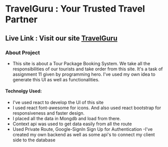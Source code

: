# TravelGuru : Your Trusted Travel Partner

## Live Link : Visit our site  [TravelGuru](https://travel-guru-28648.web.app/)


### About Project 
   - This site is about a Tour Package Booking System. We take all the responsibilities of our tourists and take order from this site. It's a task of assignment 11 given by programming hero. I've used my own idea to generate this UI as well as functionalities.


#### Technolgy Used: 
- I've used react to develop the UI of this site
- I used react font-awesome for icons. And also used react bootstrap for responsiveness and faster design.
- I placed all the data in Mongdb and load from there.
- Context api was used to get data easily from all the route
- Used Private Route, Google-SignIn Sign Up for Authentication
-I've created my own backend as well as some api's to connect my client side to the database